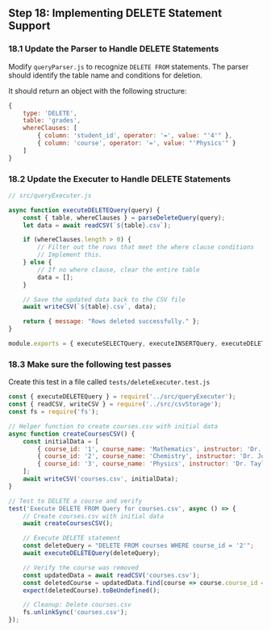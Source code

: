 ## Step 18: Implementing DELETE Statement Support

### 18.1 Update the Parser to Handle DELETE Statements
Modify `queryParser.js` to recognize `DELETE FROM` statements.
The parser should identify the table name and conditions for deletion.

It should return an object with the following structure:
```javascript
{
    type: 'DELETE',
    table: 'grades',
    whereClauses: [
        { column: 'student_id', operator: '=', value: "'4'" },
        { column: 'course', operator: '=', value: "'Physics'" }
    ]
}
```

### 18.2 Update the Executer to Handle DELETE Statements

```javascript
// src/queryExecuter.js

async function executeDELETEQuery(query) {
    const { table, whereClauses } = parseDeleteQuery(query);
    let data = await readCSV(`${table}.csv`);

    if (whereClauses.length > 0) {
        // Filter out the rows that meet the where clause conditions
        // Implement this.
    } else {
        // If no where clause, clear the entire table
        data = [];
    }

    // Save the updated data back to the CSV file
    await writeCSV(`${table}.csv`, data);

    return { message: "Rows deleted successfully." };
}

module.exports = { executeSELECTQuery, executeINSERTQuery, executeDELETEQuery };
```

### 18.3 Make sure the following test passes

Create this test in a file called `tests/deleteExecuter.test.js`

```javascript
const { executeDELETEQuery } = require('../src/queryExecuter');
const { readCSV, writeCSV } = require('../src/csvStorage');
const fs = require('fs');

// Helper function to create courses.csv with initial data
async function createCoursesCSV() {
    const initialData = [
        { course_id: '1', course_name: 'Mathematics', instructor: 'Dr. Smith' },
        { course_id: '2', course_name: 'Chemistry', instructor: 'Dr. Jones' },
        { course_id: '3', course_name: 'Physics', instructor: 'Dr. Taylor' }
    ];
    await writeCSV('courses.csv', initialData);
}

// Test to DELETE a course and verify
test('Execute DELETE FROM Query for courses.csv', async () => {
    // Create courses.csv with initial data
    await createCoursesCSV();

    // Execute DELETE statement
    const deleteQuery = "DELETE FROM courses WHERE course_id = '2'";
    await executeDELETEQuery(deleteQuery);

    // Verify the course was removed
    const updatedData = await readCSV('courses.csv');
    const deletedCourse = updatedData.find(course => course.course_id === '2');
    expect(deletedCourse).toBeUndefined();

    // Cleanup: Delete courses.csv
    fs.unlinkSync('courses.csv');
});
```